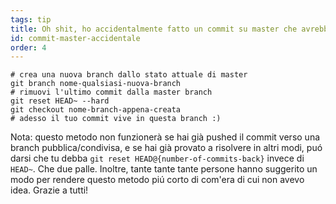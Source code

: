 ```yaml
---
tags: tip
title: Oh shit, ho accidentalmente fatto un commit su master che avrebbe dovuto essere su una branch nuova!
id: commit-master-accidentale
order: 4
---
```


```git
# crea una nuova branch dallo stato attuale di master
git branch nome-qualsiasi-nuova-branch
# rimuovi l'ultimo commit dalla master branch
git reset HEAD~ --hard
git checkout nome-branch-appena-creata
# adesso il tuo commit vive in questa branch :)
```

Nota: questo metodo non funzionerà se hai già pushed il commit verso una branch pubblica/condivisa, e se hai già provato a risolvere in altri modi, puó darsi che tu debba `git reset HEAD@{number-of-commits-back}` invece di `HEAD~`. Che due palle. Inoltre, tante tante tante persone hanno suggerito un modo per rendere questo metodo piú corto di com'era di cui non avevo idea. Grazie a tutti!